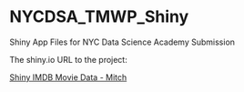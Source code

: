 # NYCDSA_TMWP_Shiny
Shiny App Files for NYC Data Science Academy Submission

The shiny.io URL to the project:

[Shiny IMDB Movie Data - Mitch](https://themitchworkspro.shinyapps.io/tmwp_shiny_app_-_imdb/)
